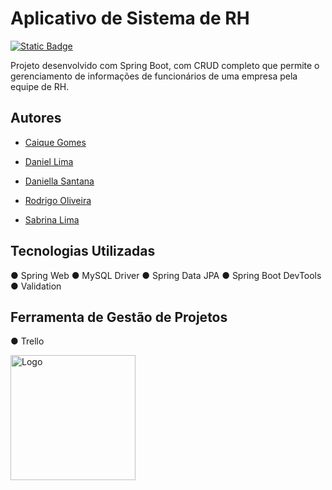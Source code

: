 
# Aplicativo de Sistema de RH
[![Static Badge](https://img.shields.io/badge/-Escopo%20do%20projeto-lightgrey)](https://github.com/projetoIntegrador-aplicacaoRH/backend/blob/main/Escopo%20do%20Projeto.pdf)

Projeto desenvolvido com Spring Boot, com CRUD completo que permite o gerenciamento de informações de funcionários de uma empresa pela equipe de RH.


## Autores

- [Caique Gomes](https://www.linkedin.com/in/cttcaiquegomes/)

- [Daniel Lima](https://www.linkedin.com/in/danieldossantoslima)

- [Daniella Santana](https://www.linkedin.com/in/adaniellasantana/)

- [Rodrigo Oliveira](https://www.linkedin.com/in/rodrigo-oliveira-de-santana-23a330262/)
  
- [Sabrina Lima](https://www.linkedin.com/in/sabrina-santoslima/)



## Tecnologias Utilizadas

● Spring Web
● MySQL Driver
● Spring Data JPA
● Spring Boot DevTools
● Validation

## Ferramenta de Gestão de Projetos

● Trello


<img src="https://brazil.generation.org/wp-content/uploads/2024/10/Generation_BRAZIL_logo_NEW-BLUE.png" alt="Logo" width="200">
